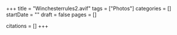+++
title = "Winchesterrules2.avif"
tags = ["Photos"]
categories = []
startDate = ""
draft = false
pages = []

citations = []
+++
